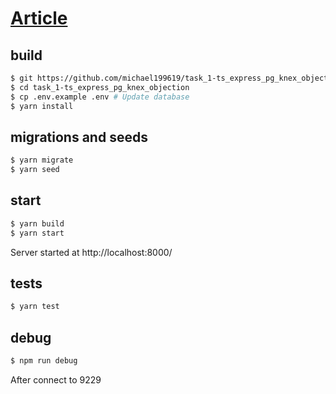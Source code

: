 # [Article](vk.com/@-202627164-the-technical-task-1)

## build
```bash
$ git https://github.com/michael199619/task_1-ts_express_pg_knex_objection.git
$ cd task_1-ts_express_pg_knex_objection
$ cp .env.example .env # Update database 
$ yarn install
```

## migrations and seeds
```bash
$ yarn migrate
$ yarn seed
```

## start

```bash
$ yarn build
$ yarn start 
```
Server started at http://localhost:8000/

## tests
```bash
$ yarn test
```

## debug

```bash
$ npm run debug
```

After connect to 9229


